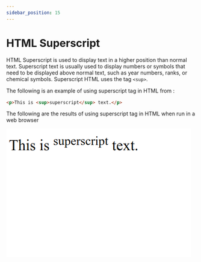 ```yaml
---
sidebar_position: 15
---
```


# HTML Superscript

HTML Superscript is used to display text in a higher position than normal text. Superscript text is usually used to display numbers or symbols that need to be displayed above normal text, such as year numbers, ranks, or chemical symbols. Superscript HTML uses the tag `<sup>`.

The following is an example of using superscript tag in HTML from :

```html title="index.html"
<p>This is <sup>superscript</sup> text.</p>
```

The following are the results of using superscript tag in HTML when run in a web browser

![Docs Version Dropdown](./img/html-superscript/html-superscript.png)
